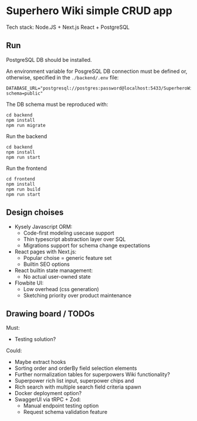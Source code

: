 # Superhero Wiki simple CRUD app

Tech stack: Node.JS + Next.js React + PostgreSQL

## Run

PostgreSQL DB should be installed.

An environment variable for PosgreSQL DB connection must be defined or, otherwise, specified in the `./backend/.env` file:
```
DATABASE_URL="postgresql://postgres:password@localhost:5433/SuperheroWiki?schema=public"
```

The DB schema must be reproduced with:
```
cd backend
npm install
npm run migrate
```

Run the backend
```
cd backend
npm install
npm run start
```

Run the frontend
```
cd frontend
npm install
npm run build
npm run start
```

## Design choises

- Kysely Javascript ORM:
    - Code-first modeling usecase support
    - Thin typescript abstraction layer over SQL
    - Migrations support for schema change expectations
- React pages with Next.js:
    - Popular choise = generic feature set
    - Builtin SEO options
- React builtin state management:
    - No actual user-owned state
- Flowbite UI:
    - Low overhead (css generation)
    - Sketching priority over product maintenance

## Drawing board / TODOs

Must:
- Testing solution?

Could:
- Maybe extract hooks
- Sorting order and orderBy field selection elements
- Further normalization tables for superpowers Wiki functionality?
- Superpower rich list input, superpower chips and 
- Rich search with multiple search field criteria spawn
- Docker deployment option?
- SwaggerUI via tRPC + Zod:
    - Manual endpoint testing option
    - Request schema validation feature
